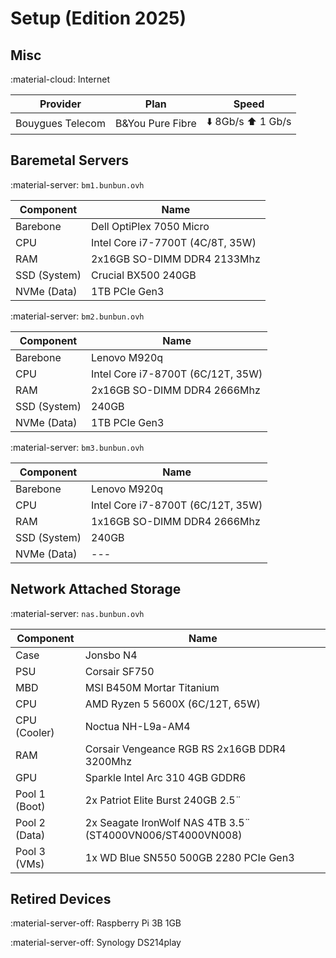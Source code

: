 # Setup (Edition 2025)

## Misc

:material-cloud: Internet

| Provider         | Plan             | Speed                                 |
|------------------|------------------|---------------------------------------|
| Bouygues Telecom | B&You Pure Fibre | :arrow_down: 8Gb/s :arrow_up: 1 Gb/s |

## Baremetal Servers

:material-server: `bm1.bunbun.ovh`

| Component    | Name                             |
|--------------|----------------------------------|
| Barebone     | Dell OptiPlex 7050 Micro         |
| CPU          | Intel Core i7-7700T (4C/8T, 35W) |
| RAM          | 2x16GB SO-DIMM DDR4 2133Mhz      |
| SSD (System) | Crucial BX500 240GB              |
| NVMe (Data)  | 1TB PCIe Gen3                    |

:material-server: `bm2.bunbun.ovh`

| Component    | Name                              |
|--------------|-----------------------------------|
| Barebone     | Lenovo M920q                      |
| CPU          | Intel Core i7-8700T (6C/12T, 35W) |
| RAM          | 2x16GB SO-DIMM DDR4 2666Mhz       |
| SSD (System) | 240GB                             |
| NVMe (Data)  | 1TB PCIe Gen3                     |

:material-server: `bm3.bunbun.ovh`

| Component    | Name                              |
|--------------|-----------------------------------|
| Barebone     | Lenovo M920q                      |
| CPU          | Intel Core i7-8700T (6C/12T, 35W) |
| RAM          | 1x16GB SO-DIMM DDR4 2666Mhz       |
| SSD (System) | 240GB                             |
| NVMe (Data)  | ---                               |

## Network Attached Storage

:material-server: `nas.bunbun.ovh`

| Component     | Name                                                       |
|---------------|------------------------------------------------------------|
| Case          | Jonsbo N4                                                  |
| PSU           | Corsair SF750                                              |
| MBD           | MSI B450M Mortar Titanium                                  |
| CPU           | AMD Ryzen 5 5600X (6C/12T, 65W)                            |
| CPU (Cooler)  | Noctua NH-L9a-AM4                                          |
| RAM           | Corsair Vengeance RGB RS 2x16GB DDR4 3200Mhz               |
| GPU           | Sparkle Intel Arc 310 4GB GDDR6                            |
| Pool 1 (Boot) | 2x Patriot Elite Burst 240GB 2.5¨                          |
| Pool 2 (Data) | 2x Seagate IronWolf NAS 4TB 3.5¨ (ST4000VN006/ST4000VN008) |
| Pool 3 (VMs)  | 1x WD Blue SN550 500GB 2280 PCIe Gen3                      |

## Retired Devices

:material-server-off: Raspberry Pi 3B 1GB

:material-server-off: Synology DS214play